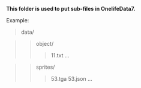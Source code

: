 **This folder is used to put sub-files in OnelifeData7.**

Example:
> data/

>> object/
>>> 11.txt
>>> ...

>> sprites/
>>> 53.tga
>>> 53.json
>>> ...